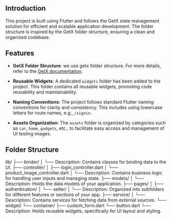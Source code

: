 



## Introduction

This project is built using Flutter and follows the GetX state management solution for efficient and scalable application development. The folder structure is inspired by the GetX folder structure, ensuring a clean and organized codebase.

## Features

- **GetX Folder Structure**: we use getx folder structure. For more details, refer to the [GetX documentation](https://pub.dev/packages/get).

- **Reusable Widgets**: A dedicated `widgets` folder has been added to the project. This folder contains all reusable widgets, promoting code reusability and maintainability.

- **Naming Conventions**: The project follows standard Flutter naming conventions for clarity and consistency. This includes using lowercase letters for route names, e.g., `/signin`.

- **Assets Organization**: The `assets` folder is organized by categories such as `car`, `home`, `gadgets`, etc., to facilitate easy access and management of UI testing images.

## Folder Structure
lib/
├── binder/
│   └── Description: Contains classes for binding data to the UI.
├── controller/
│   ├── login_controller.dart
│   └── product_image_controller.dart
│       └── Description: Contains business logic for handling user inputs and managing state.
├── models/
│   └── Description: Holds the data models of your application.
├── pages/
│   ├── authentication/
│   └── seller/
│       └── Description: Organized into subfolders for different features or sections of your app.
├── service/
│   └── Description: Contains services for fetching data from external sources.
└── widget/
    └── container/
        ├── custom_form.dart
        └── button.dart
            └── Description: Holds reusable widgets, specifically for UI layout and styling.




